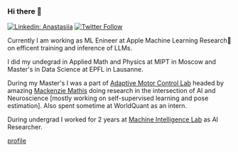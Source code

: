 ### Hi there 👋

[![Linkedin: Anastasiia](https://img.shields.io/badge/-Anastasiia-blue?style=flat-square&logo=Linkedin&logoColor=white&link=https://www.linkedin.com/in/ghazi-khan/)](https://www.linkedin.com/in/anastasiia-filippova-582067222/)
[![Twitter Follow](https://img.shields.io/twitter/follow/DeepLabCut.svg?label=NasFilippova&style=social)](https://twitter.com/NasFilippova)

Currently I am working as ML Enineer at Apple Machine Learning Research🍏 on efficent training and inference of LLMs.

I did my undegrad in Applied Math and Physics at MIPT in Moscow and Master's in Data Science at EPFL in Lausanne.

During my Master's I was a part of [Adaptive Motor Control Lab](http://www.mackenziemathislab.org) headed by amazing [Mackenzie Mathis](http://www.mackenziemathislab.org/mackenziemathis) doing research in the intersection of AI and Neuroscience [mostly working on self-supervised learning and pose estimation]. 
Also spent sometime at WorldQuant as an intern.

During undergrad I worked for 2 years at [Machine Intelligence Lab](http://mil-team.com) as AI Researcher.

[profile](https://anasfil.io)

